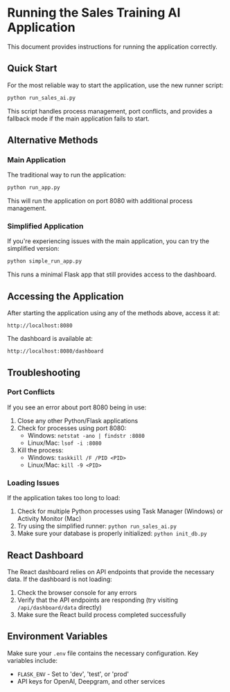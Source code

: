# Running the Sales Training AI Application

This document provides instructions for running the application correctly.

## Quick Start

For the most reliable way to start the application, use the new runner script:

```bash
python run_sales_ai.py
```

This script handles process management, port conflicts, and provides a fallback mode if the main application fails to start.

## Alternative Methods

### Main Application

The traditional way to run the application:

```bash
python run_app.py
```

This will run the application on port 8080 with additional process management.

### Simplified Application

If you're experiencing issues with the main application, you can try the simplified version:

```bash
python simple_run_app.py
```

This runs a minimal Flask app that still provides access to the dashboard.

## Accessing the Application

After starting the application using any of the methods above, access it at:

```
http://localhost:8080
```

The dashboard is available at:

```
http://localhost:8080/dashboard
```

## Troubleshooting

### Port Conflicts

If you see an error about port 8080 being in use:

1. Close any other Python/Flask applications
2. Check for processes using port 8080:
   - Windows: `netstat -ano | findstr :8080`
   - Linux/Mac: `lsof -i :8080`
3. Kill the process:
   - Windows: `taskkill /F /PID <PID>`
   - Linux/Mac: `kill -9 <PID>`

### Loading Issues

If the application takes too long to load:

1. Check for multiple Python processes using Task Manager (Windows) or Activity Monitor (Mac)
2. Try using the simplified runner: `python run_sales_ai.py`
3. Make sure your database is properly initialized: `python init_db.py`

## React Dashboard

The React dashboard relies on API endpoints that provide the necessary data. If the dashboard is not loading:

1. Check the browser console for any errors
2. Verify that the API endpoints are responding (try visiting `/api/dashboard/data` directly)
3. Make sure the React build process completed successfully

## Environment Variables

Make sure your `.env` file contains the necessary configuration. Key variables include:

- `FLASK_ENV` - Set to 'dev', 'test', or 'prod'
- API keys for OpenAI, Deepgram, and other services 